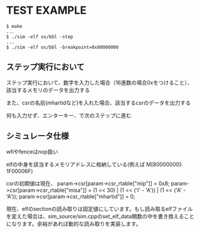 # TEST EXAMPLE

    $ make
    ...
    $ ./sim -elf os/bbl -step
    ...
    $ ./sim -elf os/bbl -breakpoint=0x80000000

## ステップ実行において

ステップ実行において、数字を入力した場合（16進数の場合0xをつけること）、該当するメモリのデータを出力する

また、csrの名前(mhartidなど)を入れた場合、該当するcsrのデータを出力する

何も入力せず、エンターキー、で次のステップに進む

## シミュレータ仕様

wfiやfenceはnop扱い

elfの中身を該当するメモリアドレスに格納している(例えば M[80000000]: 1F00006F)

csrの初期値は現在、
param->csr[param->csr_rtable["mip"]] = 0x8;
param->csr[param->csr_rtable["misa"]] =
  (1 << 30) |
  (1 << ('I' - 'A')) |
  (1 << ('A' - 'A'));
param->csr[param->csr_rtable["mhartid"]] = 0;

現在、elfのsectionの読み取りは固定値にしています。もし読み取るelfファイルを変えた場合は、sim_source/sim.cppのset_elf_data関数の中を書き換えることになります。余裕があれば動的な読み取りを実装します。
